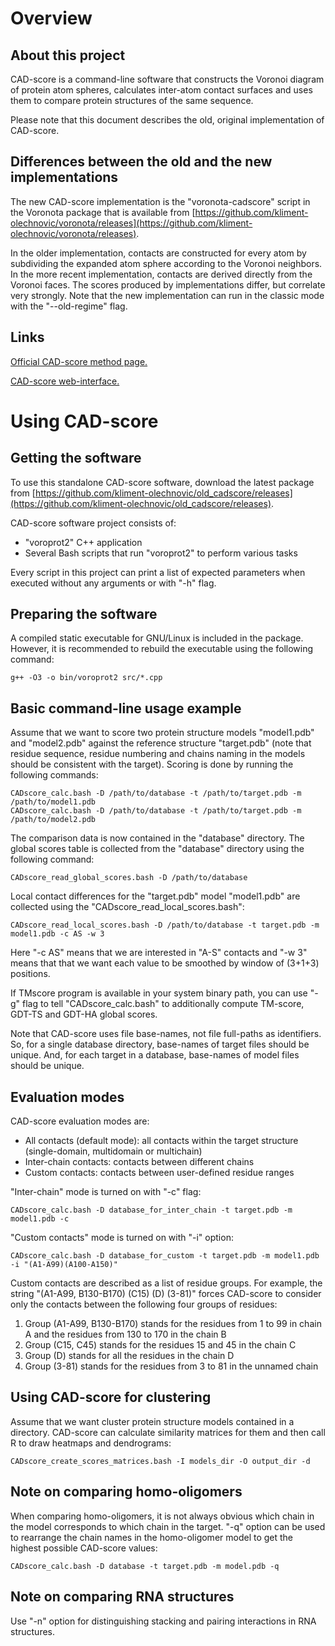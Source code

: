 # Overview

## About this project

CAD-score is a command-line software that constructs the Voronoi diagram of protein atom spheres, calculates inter-atom contact surfaces and uses them to compare protein structures of the same sequence.

Please note that this document describes the old, original implementation of CAD-score.

## Differences between the old and the new implementations

The new CAD-score implementation is the "voronota-cadscore"
script in the Voronota package that is available from [https://github.com/kliment-olechnovic/voronota/releases](https://github.com/kliment-olechnovic/voronota/releases).

In the older implementation, contacts are constructed for every atom by subdividing the expanded atom sphere according to the Voronoi neighbors.
In the more recent implementation, contacts are derived directly from the Voronoi faces.
The scores produced by implementations differ, but correlate very strongly.
Note that the new implementation can run in the classic mode with the "--old-regime" flag.

## Links

[Official CAD-score method page.](http://bioinformatics.lt/software/cad-score)

[CAD-score web-interface.](http://bioinformatics.ibt.lt/cad-score)

# Using CAD-score

## Getting the software

To use this standalone CAD-score software, download the latest package
from [https://github.com/kliment-olechnovic/old_cadscore/releases](https://github.com/kliment-olechnovic/old_cadscore/releases).

CAD-score software project consists of:

* "voroprot2" C++ application
* Several Bash scripts that run "voroprot2" to perform various tasks 

Every script in this project can print a list of expected parameters when executed without any arguments or with "-h" flag.

## Preparing the software

A compiled static executable for GNU/Linux is included in the package. However, it is recommended to rebuild the executable using the following command:

    g++ -O3 -o bin/voroprot2 src/*.cpp

## Basic command-line usage example

Assume that we want to score two protein structure models "model1.pdb" and "model2.pdb" against the reference structure "target.pdb"
(note that residue sequence, residue numbering and chains naming in the models should be consistent with the target).
Scoring is done by running the following commands:

    CADscore_calc.bash -D /path/to/database -t /path/to/target.pdb -m /path/to/model1.pdb
    CADscore_calc.bash -D /path/to/database -t /path/to/target.pdb -m /path/to/model2.pdb

The comparison data is now contained in the "database" directory. The global scores table is collected from the "database" directory using the following command:

    CADscore_read_global_scores.bash -D /path/to/database

Local contact differences for the "target.pdb" model "model1.pdb" are collected using the "CADscore_read_local_scores.bash":

    CADscore_read_local_scores.bash -D /path/to/database -t target.pdb -m model1.pdb -c AS -w 3

Here "-c AS" means that we are interested in "A-S" contacts and "-w 3" means that that we want each value to be smoothed by window of (3+1+3) positions.

If TMscore program is available in your system binary path, you can use "-g" flag to tell "CADscore_calc.bash" to additionally compute TM-score, GDT-TS and GDT-HA global scores.

Note that CAD-score uses file base-names, not file full-paths as identifiers. So, for a single database directory, base-names of target files should be unique. And, for each target in a database, base-names of model files should be unique.

## Evaluation modes

CAD-score evaluation modes are:

* All contacts (default mode): all contacts within the target structure (single-domain, multidomain or multichain)
* Inter-chain contacts: contacts between different chains
* Custom contacts: contacts between user-defined residue ranges 

"Inter-chain" mode is turned on with "-c" flag:

    CADscore_calc.bash -D database_for_inter_chain -t target.pdb -m model1.pdb -c

"Custom contacts" mode is turned on with "-i" option:

    CADscore_calc.bash -D database_for_custom -t target.pdb -m model1.pdb -i "(A1-A99)(A100-A150)"

Custom contacts are described as a list of residue groups. For example, the string "(A1-A99, B130-B170) (C15) (D) (3-81)" forces CAD-score to consider only the contacts between the following four groups of residues:

1. Group (A1-A99, B130-B170) stands for the residues from 1 to 99 in chain A and the residues from 130 to 170 in the chain B
2. Group (C15, C45) stands for the residues 15 and 45 in the chain C
3. Group (D) stands for all the residues in the chain D
4. Group (3-81) stands for the residues from 3 to 81 in the unnamed chain 

## Using CAD-score for clustering

Assume that we want cluster protein structure models contained in a directory. CAD-score can calculate similarity matrices for them and then call R to draw heatmaps and dendrograms:

    CADscore_create_scores_matrices.bash -I models_dir -O output_dir -d

## Note on comparing homo-oligomers

When comparing homo-oligomers, it is not always obvious which chain in the model corresponds to which chain in the target. "-q" option can be used to rearrange the chain names in the homo-oligomer model to get the highest possible CAD-score values:

    CADscore_calc.bash -D database -t target.pdb -m model.pdb -q

## Note on comparing RNA structures

Use "-n" option for distinguishing stacking and pairing interactions in RNA structures.

